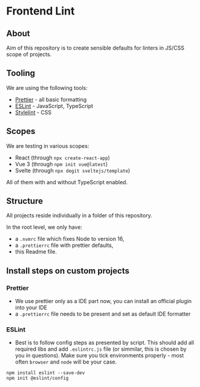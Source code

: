 # Frontend Lint

## About

Aim of this repository is to create sensible defaults for linters in JS/CSS scope of projects.

## Tooling

We are using the following tools:

- [Prettier](https://prettier.io/) - all basic formatting
- [ESLint](https://eslint.org/) - JavaScript, TypeScript
- [Stylelint](https://stylelint.io/) - CSS

## Scopes

We are testing in various scopes:

- React (through `npx create-react-app`)
- Vue 3 (through `npm init vue@latest`)
- Svelte (through `npx degit sveltejs/template`)

All of them with and without TypeScript enabled.

## Structure

All projects reside individually in a folder of this repository.

In the root level, we only have:
- a `.nvmrc` file which fixes Node to version 16,
- a `.prettierrc` file with prettier defaults,
- this Readme file.

## Install steps on custom projects

### Prettier
- We use prettier only as a IDE part now, you can install an official plugin into your IDE
- a `.prettierrc` file needs to be present and set as default IDE formatter

### ESLint
- Best is to follow config steps as presented by script. This should add all required libs and add `.eslintrc.js` file (or simmilar, this is chosen by you in questions). Make sure you tick environments properly - most often `browser` and `node` will be your case.
```
npm install eslint --save-dev
npm init @eslint/config
```